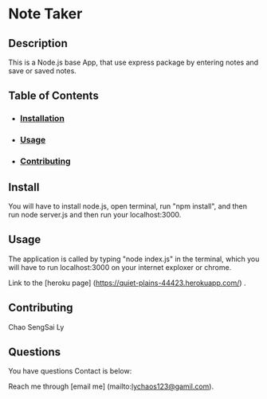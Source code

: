 # Note Taker

## Description

This is a Node.js base App, that use express package by entering notes and save or saved notes. 


## Table of Contents
- ### [Installation](#installation)
- ### [Usage](#usage)
- ### [Contributing](#contributing)


## Install

You will have to install node.js, open terminal, run "npm install", and then run node server.js and then run your localhost:3000.

## Usage

The application is called by typing "node index.js" in the terminal, which you will have to run localhost:3000 on your internet exploxer or chrome.

Link to the [heroku page] (https://quiet-plains-44423.herokuapp.com/) .

## Contributing 

Chao SengSai Ly

## Questions

You have questions Contact is below:

Reach me through [email me] (mailto:lychaos123@gamil.com).